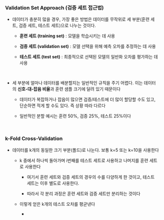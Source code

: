 ### Validation Set Approach (검증 세트 접근법)

- 데이터가 충분히 많을 경우, 가장 좋은 방법은 데이터를 무작위로 세 부분(훈련 세트, 검증 세트, 테스트 세트)으로 나누는 것이다.

    - **훈련 세트 (training set)** : 모델을 학습시키는 데 사용
 
    - **검증 세트 (validation set)** : 모델 선택을 위해 예측 오차를 추정하는 데 사용
 
    - **테스트 세트 (test set)** : 최종적으로 선택된 모델의 일반화 오차를 평가하는 데 사용

<br/>

- 세 부분에 얼마나 데이터를 배분할지는 일반적인 규칙을 주기 어렵다. 이는 데이터의 **신호-대-잡음 비율**과 훈련 샘플 크기에 달려 있기 때문이다

    - 데이터가 복잡하거나 잡음이 많으면 검증/테스트에 더 많이 할당할 수도 있고, 단순하면 적게 할 수도 있다. 즉 상황 따라 다르다
 
    - 일반적인 분할 예시는 훈련 50%, 검증 25%, 테스트 25%이다

<br/>

### k-Fold Cross-Validation

- 데이터를 k개의 동일한 크기 부분(폴드)로 나눈다. 보통 k=5 또는 k=10을 사용한다

    - k 중에서 하나씩 돌아가며 i번째를 테스트 세트로 사용하고 나머지를 훈련 세트로 사용한다
 
        - 여기서 훈련 세트와 검증 세트의 경우의 수를 다양하게 한 것이고, 테스트 세트는 이후 별도로 사용한다.
     
        - 따라서 각 분리 과정은 훈련 세트와 검증 세트만 분리하는 것이다  
 
    - 이렇게 얻은 k개의 테스트 오차를 평균낸다
 
        - 




































































































